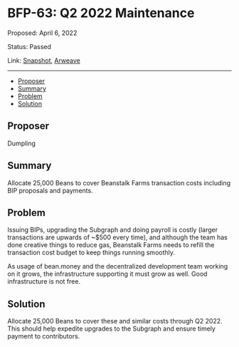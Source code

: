 # BFP-63: Q2 2022 Maintenance

Proposed: April 6, 2022

Status: Passed

Link: [Snapshot](https://snapshot.org/#/beanstalkfarms.eth/proposal/0xe99ddbbebec978e47a5d35ec35c65be91cb89fd7a48a2c315a28b9deedf6312a), [Arweave](https://arweave.net/tBxLcNVMOB8k1tBlQrznqEsw71F54WDlk3Rz0UFyjfw)

---

- [Proposer](#proposer)
- [Summary](#summary)
- [Problem](#problem)
- [Solution](#solution)

## Proposer

Dumpling

## Summary

Allocate 25,000 Beans to cover Beanstalk Farms transaction costs including BIP proposals and payments.

## Problem

Issuing BIPs, upgrading the Subgraph and doing payroll is costly (larger transactions are upwards of ~$500 every time), and although the team has done creative things to reduce gas, Beanstalk Farms needs to refill the transaction cost budget to keep things running smoothly.

As usage of bean.money and the decentralized development team working on it grows, the infrastructure supporting it must grow as well. Good infrastructure is not free.

## Solution

Allocate 25,000 Beans to cover these and similar costs through Q2 2022. This should help expedite upgrades to the Subgraph and ensure timely payment to contributors.

